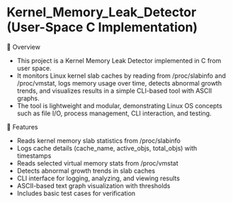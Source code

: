 # Kernel_Memory_Leak_Detector (User-Space C Implementation)

📌 Overview
* This project is a Kernel Memory Leak Detector implemented in C from user space.
* It monitors Linux kernel slab caches by reading from /proc/slabinfo and /proc/vmstat, logs memory usage over time, detects abnormal growth trends, and visualizes results in a simple CLI-based tool with ASCII graphs.
* The tool is lightweight and modular, demonstrating Linux OS concepts such as file I/O, process management, CLI interaction, and testing.

🚀 Features
* Reads kernel memory slab statistics from /proc/slabinfo
* Logs cache details (cache_name, active_objs, total_objs) with timestamps
* Reads selected virtual memory stats from /proc/vmstat
* Detects abnormal growth trends in slab caches
* CLI interface for logging, analyzing, and viewing results
* ASCII-based text graph visualization with thresholds
* Includes basic test cases for verification
